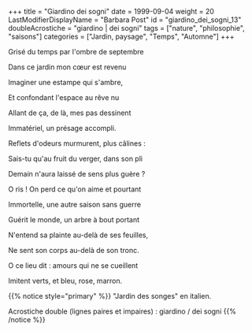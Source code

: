 +++
title = "Giardino dei sogni"
date = 1999-09-04
weight = 20
LastModifierDisplayName = "Barbara Post"
id = "giardino_dei_sogni_13"
doubleAcrostiche = "giardino | dei sogni"
tags = ["nature", "philosophie", "saisons"]
categories = ["Jardin, paysage", "Temps", "Automne"]
+++

Grisé du temps par l'ombre de septembre

Dans ce jardin mon cœur est revenu

Imaginer une estampe qui s'ambre,

Et confondant l'espace au rêve nu

Allant de ça, de là, mes pas dessinent

Immatériel, un présage accompli.

Reflets d'odeurs murmurent, plus câlines :

Sais-tu qu'au fruit du verger, dans son pli

Demain n'aura laissé de sens plus guère ?

O ris ! On perd ce qu'on aime et pourtant

Immortelle, une autre saison sans guerre

Guérit le monde, un arbre à bout portant

N'entend sa plainte au-delà de ses feuilles,

Ne sent son corps au-delà de son tronc.

O ce lieu dit : amours qui ne se cueillent

Imitent verts, et bleu, rose, marron.

{{% notice style="primary" %}}
\"Jardin des songes\" en italien.

Acrostiche double (lignes paires et impaires) : giardino / dei sogni
{{% /notice %}}
